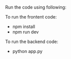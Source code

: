 Run the code using following:

To run the frontent code:
- npm install
- npm run dev

To run the backend code:
- python app.py